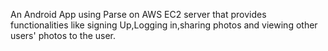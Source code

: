 An Android App using Parse on AWS EC2 server that provides functionalities like signing Up,Logging in,sharing photos and
viewing other users' photos to the user.

